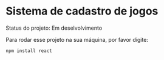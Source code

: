 <h1>Sistema de cadastro de jogos</h1>

Status do projeto: Em deselvolvimento

Para rodar esse projeto na sua máquina, por favor digite:

```
npm install react
```
